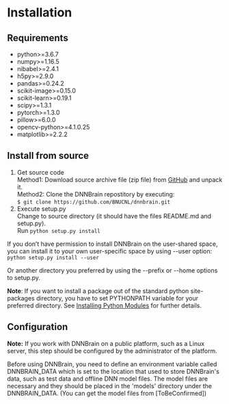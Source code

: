 # Installation
## Requirements
- python>=3.6.7
- numpy>=1.16.5
- nibabel>=2.4.1
- h5py>=2.9.0
- pandas>=0.24.2
- scikit-image>=0.15.0
- scikit-learn>=0.19.1
- scipy>=1.3.1
- pytorch>=1.3.0
- pillow>=6.0.0
- opencv-python>=4.1.0.25
- matplotlib>=2.2.2

## Install from source
1. Get source code  
Method1: Download source archive file (zip file) from [GitHub](https://github.com/BNUCNL/dnnbrain) and unpack it.  
Method2: Clone the DNNBrain repostitory by executing:  
```$ git clone https://github.com/BNUCNL/dnnbrain.git```
2. Execute setup.py  
Change to source directory (it should have the files README.md and setup.py).  
Run ```python setup.py install```  

If you don’t have permission to install DNNBrain on the user-shared space, you can install it to your own user-specific space by using --user option:  
```python setup.py install --user```  

Or another directory you preferred by using the --prefix or --home options to setup.py.  

**Note**: If you want to install a package out of the standard python site-packages directory, you have to set PYTHONPATH variable for your preferred directory. See [Installing Python Modules](https://docs.python.org/3/install/index.html) for further details.
## Configuration
**Note:** If you work with DNNBrain on a public platform, such as a Linux server, this step should be configured by the administrator of the platform.  

Before using DNNBrain, you need to define an environment variable called DNNBRAIN_DATA which is set to the location that used to store DNNBrain's data, such as test data and offline DNN model files. The model files are necessary and they should be placed in the 'models' directory under the DNNBRAIN_DATA. (You can get the model files from [ToBeConfirmed])